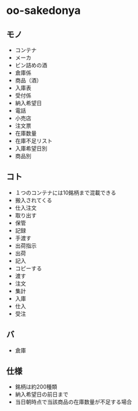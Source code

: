 # oo-sakedonya

## モノ

* コンテナ
* メーカ
* ビン詰めの酒
* 倉庫係
* 商品（酒）
* 入庫表
* 受付係
* 納入希望日
* 電話
* 小売店
* 注文票
* 在庫数量
* 在庫不足リスト
* 入庫希望日別
* 商品別

## コト

* １つのコンテナには10銘柄まで混載できる
* 搬入されてくる
* 仕入注文
* 取り出す
* 保管
* 記録
* 手渡す
* 出荷指示
* 出荷
* 記入
* コピーする
* 渡す
* 注文
* 集計
* 入庫
* 仕入
* 受注

## バ

* 倉庫


## 仕様

* 銘柄は約200種類
* 納入希望日の前日まで
* 当日朝時点で当該商品の在庫数量が不足する場合


